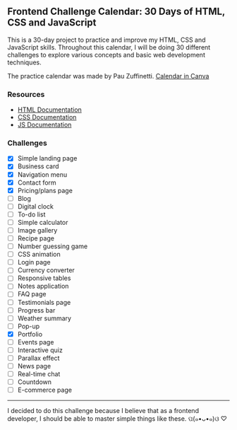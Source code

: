 ## Frontend Challenge Calendar: 30 Days of HTML, CSS and JavaScript

This is a 30-day project to practice and improve my HTML, CSS and JavaScript skills. Throughout this calendar, I will be doing 30 different challenges to explore various concepts and basic web development techniques. 

The practice calendar was made by Pau Zuffinetti. 
[Calendar in Canva](https://www.canva.com/design/DAGKB9Ndf7E/9DKa5mmAbDOkD-04pH-x7A/edit)

### Resources 

- [HTML Documentation](https://developer.mozilla.org/es/docs/Web/HTML)
- [CSS Documentation](https://developer.mozilla.org/es/docs/Web/CSS)
- [JS Documentation](https://developer.mozilla.org/es/docs/Web/JavaScript)

### Challenges 
- [x] Simple landing page
- [x] Business card
- [x] Navigation menu
- [x] Contact form
- [x] Pricing/plans page
- [ ] Blog
- [ ] Digital clock
- [ ] To-do list
- [ ] Simple calculator
- [ ] Image gallery
- [ ] Recipe page
- [ ] Number guessing game
- [ ] CSS animation
- [ ] Login page
- [ ] Currency converter
- [ ] Responsive tables
- [ ] Notes application
- [ ] FAQ page
- [ ] Testimonials page
- [ ] Progress bar
- [ ] Weather summary
- [ ] Pop-up
- [x] Portfolio
- [ ] Events page
- [ ] Interactive quiz
- [ ] Parallax effect
- [ ] News page
- [ ] Real-time chat
- [ ] Countdown
- [ ] E-commerce page

---
I decided to do this challenge because I believe that as a frontend developer, I should be able to master simple things like these.  ପ(๑•ᴗ•๑)ଓ ♡ 